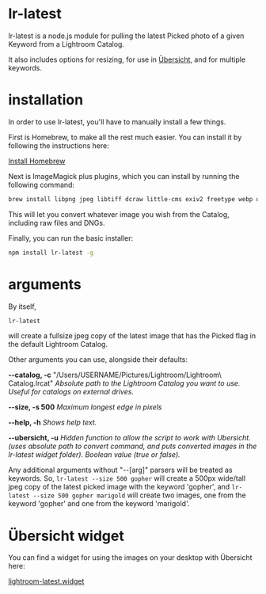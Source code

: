 lr-latest
=========

lr-latest is a node.js module for pulling the latest Picked photo of a given Keyword from a Lightroom Catalog.

It also includes options for resizing, for use in [Übersicht](http://tracesof.net/uebersicht/), and for multiple keywords.

installation
============

In order to use lr-latest, you'll have to manually install a few things.

First is Homebrew, to make all the rest much easier.  You can install it by following the instructions here:

[Install Homebrew](http://brew.sh/)

Next is ImageMagick plus plugins, which you can install by running the following command:

````bash
brew install libpng jpeg libtiff dcraw little-cms exiv2 freetype webp ufraw --with-exiv2 imagemagick --with-webp
````

This will let you convert whatever image you wish from the Catalog, including raw files and DNGs.

Finally, you can run the basic installer:

````bash
npm install lr-latest -g
````

arguments
=========

By itself,

````bash
lr-latest
````

will create a fullsize jpeg copy of the latest image that has the Picked flag in the default Lightroom Catalog.

Other arguments you can use, alongside their defaults:

**--catalog, -c** "/Users/USERNAME/Pictures/Lightroom/Lightroom\ Catalog.lrcat"
*Absolute path to the Lightroom Catalog you want to use.  Useful for catalogs on external drives.*

**--size, -s 500**
*Maximum longest edge in pixels*

**--help, -h**
*Shows help text.*

**--ubersicht, -u**
*Hidden function to allow the script to work with Ubersicht.  (uses absolute path to convert command, and puts converted images in the lr-latest widget folder).  Boolean value (true or false).*

Any additional arguments without "--[arg]" parsers will be treated as keywords.  So, `lr-latest --size 500 gopher` will create a 500px wide/tall jpeg copy of the latest picked image with the keyword 'gopher', and `lr-latest --size 500 gopher marigold` will create two images, one from the keyword 'gopher' and one from the keyword 'marigold'.

Übersicht widget
================

You can find a widget for using the images on your desktop with Übersicht here:

[lightroom-latest.widget](https://github.com/evanfuture/lightroom-latest.widget)
